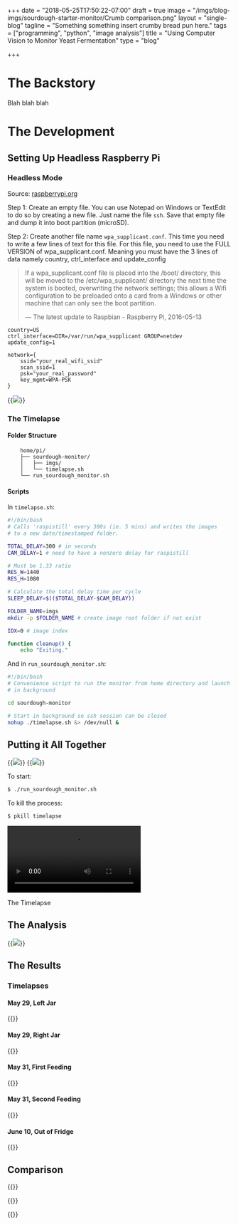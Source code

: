 +++
date = "2018-05-25T17:50:22-07:00"
draft = true
image = "/imgs/blog-imgs/sourdough-starter-monitor/Crumb comparison.png"
layout = "single-blog"
tagline = "Something something insert crumby bread pun here."
tags = ["programming", "python", "image analysis"]
title = "Using Computer Vision to Monitor Yeast Fermentation"
type = "blog"

+++

# The Backstory
Blah blah blah

# The Development

## Setting Up Headless Raspberry Pi

### Headless Mode

Source: [raspberrypi.org](https://www.raspberrypi.org/forums/viewtopic.php?t=191252)

Step 1: Create an empty file. You can use Notepad on Windows or TextEdit to do so by creating a new file. Just name the file `ssh`. Save that empty file and dump it into boot partition (microSD).

Step 2: Create another file name `wpa_supplicant.conf`. This time you need to write a few lines of text for this file. For this file, you need to use the FULL VERSION of wpa_supplicant.conf. Meaning you must have the 3 lines of data namely country, ctrl_interface and update_config

> If a wpa_supplicant.conf file is placed into the /boot/ directory, this will be moved to the /etc/wpa_supplicant/ directory the next time the system is booted, overwriting the network settings; this allows a Wifi configuration to be preloaded onto a card from a Windows or other machine that can only see the boot partition. 
> 
> — The latest update to Raspbian - Raspberry Pi, 2016-05-13

```
country=US
ctrl_interface=DIR=/var/run/wpa_supplicant GROUP=netdev
update_config=1

network={
    ssid="your_real_wifi_ssid"
    scan_ssid=1
    psk="your_real_password"
    key_mgmt=WPA-PSK
}
```

{{<img caption="TEXT" src="/imgs/blog-imgs/sourdough-starter-monitor/ip-scan-results.png" >}}

### The Timelapse

#### Folder Structure

```text
    home/pi/
    ├── sourdough-monitor/
    │   ├── imgs/
    │   └── timelapse.sh
    └── run_sourdough_monitor.sh
```

#### Scripts

In `timelapse.sh`:
```bash
#!/bin/bash
# Calls 'raspistill' every 300s (ie. 5 mins) and writes the images
# to a new date/timestamped folder.

TOTAL_DELAY=300 # in seconds
CAM_DELAY=1 # need to have a nonzero delay for raspistill

# Must be 1.33 ratio
RES_W=1440
RES_H=1080

# Calculate the total delay time per cycle
SLEEP_DELAY=$(($TOTAL_DELAY-$CAM_DELAY))

FOLDER_NAME=imgs
mkdir -p $FOLDER_NAME # create image root folder if not exist

IDX=0 # image index

function cleanup() {
    echo "Exiting."
```

And in `run_sourdough_monitor.sh`:
```bash
#!/bin/bash
# Convenience script to run the monitor from home directory and launch
# in background

cd sourdough-monitor

# Start in background so ssh session can be closed
nohup ./timelapse.sh &> /dev/null &
```

## Putting it All Together

{{<img caption="Sometimes tape and random parts are the best way forward." src="/imgs/blog-imgs/sourdough-starter-monitor/IMG_20180527_173837.jpg" >}}
{{<img caption="The light was originally placed in front (as shown above), but the better method was to put the light behind the jars to maximize contrast and minimize glare." src="/imgs/blog-imgs/sourdough-starter-monitor/IMG_20180527_225557.jpg" >}}

To start:
```bash
$ ./run_sourdough_monitor.sh
```

To kill the process:
```bash
$ pkill timelapse
```

<div class="row captioned-img">
    <video class="img-responsive img-content" autoplay="autoplay" loop="loop" controls>
      <source src=/imgs/blog-imgs/sourdough-starter-monitor/timelapse.mp4 type="video/mp4" />
    </video>
    <p class="caption">The Timelapse</p>
</div>

## The Analysis

<!-- {{<loop-vid caption="The timelapse" src="/imgs/blog-imgs/sourdough-starter-monitor/timelapse.mp4">}} -->

{{<img caption="TEXT" src="/imgs/blog-imgs/sourdough-starter-monitor/Threshold Comparison_1.png" >}}

## The Results

### Timelapses

#### May 29, Left Jar
{{<loop-vid caption="May 29, Left Jar" src="/imgs/blog-imgs/sourdough-starter-monitor/2018-05-29 Levain Timelapse.mp4">}}

#### May 29, Right Jar
{{<loop-vid caption="May 29, Right Jar" src="/imgs/blog-imgs/sourdough-starter-monitor/2018-05-29 Levain Timelapse, Right.mp4">}}

#### May 31, First Feeding
{{<loop-vid caption="May 31, First Feeding" src="/imgs/blog-imgs/sourdough-starter-monitor/2018-05-31 Levain Timelapse.mp4">}}

#### May 31, Second Feeding
{{<loop-vid caption="May 31, Second Feeding" src="/imgs/blog-imgs/sourdough-starter-monitor/2018-05-31 Levain Timelapse 2.mp4">}}

#### June 10, Out of Fridge
{{<loop-vid caption="June 10, Out of Fridge" src="/imgs/blog-imgs/sourdough-starter-monitor/2018-06-10 Out of Fridge.mp4">}}

## Comparison

{{<img-span caption="TEXT" src="/imgs/blog-imgs/sourdough-starter-monitor/Levain Growth Over Time.png" >}}

{{<img-span caption="TEXT" src="/imgs/blog-imgs/sourdough-starter-monitor/Levain Growth Over Time (Regular Feeding).png" >}}

{{<img-span caption="Tight crumb (left), open crumb (right). This is why good fermentation is important!" src="/imgs/blog-imgs/sourdough-starter-monitor/Crumb comparison.png" >}}

